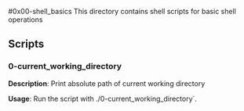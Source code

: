 #0x00-shell_basics
This directory contains shell scripts for basic shell operations

## Scripts

### 0-current_working_directory

**Description**: Print absolute path of current working directory

**Usage**: Run the script with ./0-current_working_directory`.
